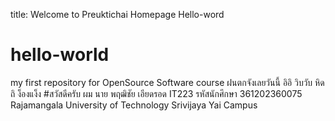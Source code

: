 title: Welcome to Preuktichai Homepage Hello-word
# hello-world
my first repository for OpenSource Software course
ฝนตกจังเลยวันนี้ อิอิ วิบวับ หิดถิ ง็องแง็ง
#สวัสดีครับ ผม นาย พฤฒิชัย เอียดรอด
IT223 รหัสนักศึกษา 361202360075 
Rajamangala University of Technology Srivijaya Yai Campus
